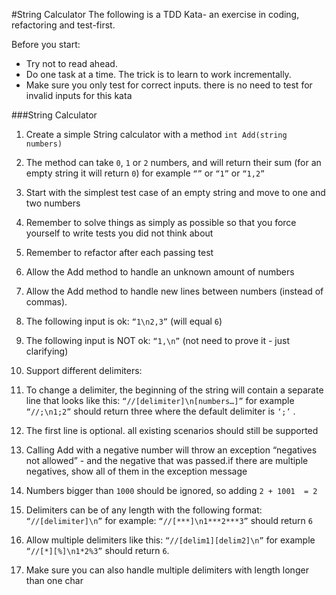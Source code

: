 #String Calculator
The following is a TDD Kata- an exercise in coding, refactoring and test-first.

Before you start: 
- Try not to read ahead.
- Do one task at a time. The trick is to learn to work incrementally.
- Make sure you only test for correct inputs. there is no need to test for invalid inputs for this kata

###String Calculator

1. Create a simple String calculator with a method `int Add(string numbers)`
  1. The method can take `0`, `1` or `2` numbers, and will return their sum (for an empty string it will return `0`) for example `“”` or `“1”` or `“1,2”`
  2. Start with the simplest test case of an empty string and move to one and two numbers
  3. Remember to solve things as simply as possible so that you force yourself to write tests you did not think about
  4. Remember to refactor after each passing test
  
2. Allow the Add method to handle an unknown amount of numbers

3. Allow the Add method to handle new lines between numbers (instead of commas).
  1. The following input is ok:  `“1\n2,3”`  (will equal `6`)
  2. The following input is NOT ok:  `“1,\n”` (not need to prove it - just clarifying)
  
4. Support different delimiters:
  1. To change a delimiter, the beginning of the string will contain a separate line that looks like this: `“//[delimiter]\n[numbers…]”` for example `“//;\n1;2”` should return three where the default delimiter is `‘;’` .
  2. The first line is optional. all existing scenarios should still be supported
  
5. Calling Add with a negative number will throw an exception “negatives not allowed” - and the negative that was passed.if there are multiple negatives, show all of them in the exception message

6. Numbers bigger than `1000` should be ignored, so adding `2 + 1001  = 2`

7. Delimiters can be of any length with the following format:  `“//[delimiter]\n”` for example: `“//[***]\n1***2***3”` should return `6`

8. Allow multiple delimiters like this: `“//[delim1][delim2]\n”` for example `“//[*][%]\n1*2%3”` should return `6`.

9. Make sure you can also handle multiple delimiters with length longer than one char

